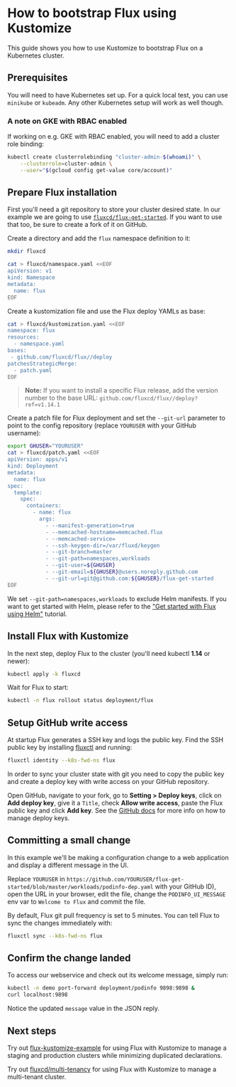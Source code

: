 # How to bootstrap Flux using Kustomize

This guide shows you how to use Kustomize to bootstrap Flux on a Kubernetes cluster.

## Prerequisites

You will need to have Kubernetes set up. For a quick local test,
you can use `minikube` or `kubeadm`. Any other Kubernetes setup
will work as well though.

### A note on GKE with RBAC enabled

If working on e.g. GKE with RBAC enabled, you will need to add a cluster role binding:

```sh
kubectl create clusterrolebinding "cluster-admin-$(whoami)" \
    --clusterrole=cluster-admin \
    --user="$(gcloud config get-value core/account)"
```

## Prepare Flux installation 

First you'll need a git repository to store your cluster desired state.
In our example we are going to use [`fluxcd/flux-get-started`](https://github.com/fluxcd/flux-get-started).
If you want to use that too, be sure to create a fork of it on GitHub.

Create a directory and add the `flux` namespace definition to it:

```sh
mkdir fluxcd

cat > fluxcd/namespace.yaml <<EOF
apiVersion: v1
kind: Namespace
metadata:
  name: flux
EOF
```

Create a kustomization file and use the Flux deploy YAMLs as base:

```sh
cat > fluxcd/kustomization.yaml <<EOF
namespace: flux
resources:
  - namespace.yaml
bases:
 - github.com/fluxcd/flux//deploy
patchesStrategicMerge:
  - patch.yaml
EOF
```

> **Note:** If you want to install a specific Flux release,
> add the version number to the base URL:
> `github.com/fluxcd/flux//deploy?ref=v1.14.1`

Create a patch file for Flux deployment and set the `--git-url`
parameter to point to the config repository
(replace `YOURUSER` with your GitHub username):

```sh
export GHUSER="YOURUSER"
cat > fluxcd/patch.yaml <<EOF
apiVersion: apps/v1
kind: Deployment
metadata:
  name: flux
spec:
  template:
    spec:
      containers:
        - name: flux
          args:
            - --manifest-generation=true
            - --memcached-hostname=memcached.flux
            - --memcached-service=
            - --ssh-keygen-dir=/var/fluxd/keygen
            - --git-branch=master
            - --git-path=namespaces,workloads
            - --git-user=${GHUSER}
            - --git-email=${GHUSER}@users.noreply.github.com
            - --git-url=git@github.com:${GHUSER}/flux-get-started
EOF
```

We set `--git-path=namespaces,workloads` to exclude Helm manifests.
If you want to get started with Helm, please refer to the
["Get started with Flux using Helm"](get-started-helm.md) tutorial.

## Install Flux with Kustomize

In the next step, deploy Flux to the cluster (you'll need kubectl **1.14** or newer):

```sh
kubectl apply -k fluxcd
```

Wait for Flux to start:

```sh
kubectl -n flux rollout status deployment/flux
```

## Setup GitHub write access

At startup Flux generates a SSH key and logs the public key. Find
the SSH public key by installing [fluxctl](../references/fluxctl.md) and
running:

```sh
fluxctl identity --k8s-fwd-ns flux
```

In order to sync your cluster state with git you need to copy the
public key and create a deploy key with write access on your GitHub
repository.

Open GitHub, navigate to your fork, go to **Setting > Deploy keys**,
click on **Add deploy key**, give it a `Title`, check **Allow write
access**, paste the Flux public key and click **Add key**. See the
[GitHub docs](https://developer.github.com/v3/guides/managing-deploy-keys/#deploy-keys)
for more info on how to manage deploy keys.

## Committing a small change

In this example we'll be making a configuration change to a web application
and display a different message in the UI.

Replace `YOURUSER` in
`https://github.com/YOURUSER/flux-get-started/blob/master/workloads/podinfo-dep.yaml`
with your GitHub ID), open the URL in your browser, edit the file,
change the `PODINFO_UI_MESSAGE` env var to `Welcome to Flux` and commit the file.

By default, Flux git pull frequency is set to 5 minutes.
You can tell Flux to sync the changes immediately with:

```sh
fluxctl sync --k8s-fwd-ns flux
```

## Confirm the change landed

To access our webservice and check out its welcome message, simply
run:

```sh
kubectl -n demo port-forward deployment/podinfo 9898:9898 &
curl localhost:9898
```

Notice the updated `message` value in the JSON reply.

## Next steps

Try out [flux-kustomize-example](https://github.com/weaveworks/flux-kustomize-example)
for using Flux with Kustomize to manage
a staging and production clusters while minimizing duplicated declarations.

Try out [fluxcd/multi-tenancy](https://github.com/fluxcd/multi-tenancy)
for using Flux with Kustomize to manage a multi-tenant cluster.
